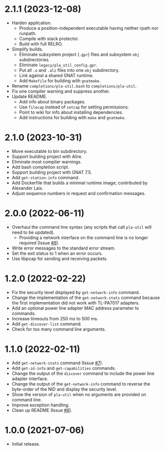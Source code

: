 # 2.1.1 (2023-12-08)

* Harden application.
  * Produce a position-independent executable having neither rpath nor runpath.
  * Compile with stack protector.
  * Build with full RELRO.
* Simplify builds.
  * Eliminate subsystem project (`.gpr`) files and subsystem `obj` subdirectories.
  * Eliminate `legacy/pla_util_config.gpr`.
  * Put all `.o` and `.ali` files into one `obj` subdirectory.
  * Link against a shared GNAT runtime.
  * Add `Makefile` for building with `gnatmake`.
* Rename `completions/pla-util.bash` to `completions/pla-util`.
* Fix one compiler warning and suppress another.
* Update README.
  * Add info about binary packages.
  * Use `filecap` instead of `setcap` for setting permissions.
  * Point to wiki for info about installing dependencies.
  * Add instructions for building with `make` and `gnatmake`.

# 2.1.0 (2023-10-31)

* Move executable to bin subdirectory.
* Support building project with Alire.
* Eliminate most compiler warnings.
* Add bash completion script.
* Support building project with GNAT 7.5.
* Add `get-station-info` command.
* Add Dockerfile that builds a minimal runtime image; contributed by Alexander Lais.
* Adjust sequence numbers in request and confirmation messages.

# 2.0.0 (2022-06-11)

* Overhaul the command line syntax (any scripts that call `pla-util` will need to be updated).
  * Providing a network interface on the command line is no longer required (Issue [#8](https://github.com/serock/pla-util/issues/8)).
* Write error messages to the standard error stream.
* Set the exit status to 1 when an error occurs.
* Use libpcap for sending and receiving packets.

# 1.2.0 (2022-02-22)

* Fix the security level displayed by `get-network-info` command.
* Change the implementation of the `get-network-stats` command because the first implementation did not work with TL-PA7017 adapters.
* Add an optional power line adapter MAC address parameter to commands.
* Increase timeouts from 250 ms to 500 ms.
* Add `get-discover-list` command.
* Check for too many command line arguments.

# 1.1.0 (2022-02-11)

* Add `get-network-stats` command (Issue [#7](https://github.com/serock/pla-util/issues/7)).
* Add `get-id-info` and `get-capabilities` commands.
* Change the output of the `discover` command to include the power line adapter interface.
* Change the output of the `get-network-info` command to reverse the byte-order of the NID and display the security level.
* Show the version of `pla-util` when no arguments are provided on command line.
* Improve exception handling.
* Clean up README (Issue [#6](https://github.com/serock/pla-util/issues/6)).

# 1.0.0 (2021-07-06)

* Initial release.
